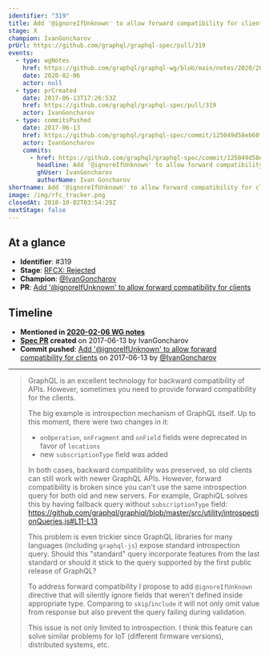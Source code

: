 ```yaml
---
identifier: "319"
title: Add '@ignoreIfUnknown' to allow forward compatibility for clients
stage: X
champion: IvanGoncharov
prUrl: https://github.com/graphql/graphql-spec/pull/319
events:
  - type: wgNotes
    href: https://github.com/graphql/graphql-wg/blob/main/notes/2020/2020-02-06.md
    date: 2020-02-06
    actor: null
  - type: prCreated
    date: 2017-06-13T17:26:53Z
    href: https://github.com/graphql/graphql-spec/pull/319
    actor: IvanGoncharov
  - type: commitsPushed
    date: 2017-06-13
    href: https://github.com/graphql/graphql-spec/commit/125049d58eb60f6aadb6be7d9d14217611b1b306
    actor: IvanGoncharov
    commits:
      - href: https://github.com/graphql/graphql-spec/commit/125049d58eb60f6aadb6be7d9d14217611b1b306
        headline: Add '@ignoreIfUnknown' to allow forward compatibility for clients
        ghUser: IvanGoncharov
        authorName: Ivan Goncharov
shortname: Add '@ignoreIfUnknown' to allow forward compatibility for clients
image: /img/rfc_tracker.png
closedAt: 2018-10-02T03:54:29Z
nextStage: false
---
```


## At a glance

- **Identifier**: #319
- **Stage**: [RFCX: Rejected](https://github.com/graphql/graphql-spec/blob/main/CONTRIBUTING.md#stage-x-rejected)
- **Champion**: [@IvanGoncharov](https://github.com/IvanGoncharov)
- **PR**: [Add '@ignoreIfUnknown' to allow forward compatibility for clients](https://github.com/graphql/graphql-spec/pull/319)

<!-- BEGIN_CUSTOM_TEXT -->



<!-- END_CUSTOM_TEXT -->

## Timeline

- **Mentioned in [2020-02-06 WG notes](https://github.com/graphql/graphql-wg/blob/main/notes/2020/2020-02-06.md)**
- **[Spec PR](https://github.com/graphql/graphql-spec/pull/319) created** on 2017-06-13 by IvanGoncharov
- **Commit pushed**: [Add '@ignoreIfUnknown' to allow forward compatibility for clients](https://github.com/graphql/graphql-spec/commit/125049d58eb60f6aadb6be7d9d14217611b1b306) on 2017-06-13 by [@IvanGoncharov](https://github.com/IvanGoncharov)

<!-- VERBATIM -->

---

> GraphQL is an excellent technology for backward compatibility of APIs. However, sometimes you need to provide forward compatibility for the clients. 
> 
> The big example is introspection mechanism of GraphQL itself. Up to this moment, there were two changes in it:
>   - `onOperation`, `onFragment` and `onField` fields were deprecated in favor of `locations`
>   - new `subscriptionType` field was added
> 
> In both cases, backward compatibility was preserved, so old clients can still work with newer GraphQL APIs. However, forward compatibility is broken since you can't use the same introspection query for both old and new servers. For example, GraphiQL solves this by having fallback query without `subscriptionType` field: 
> https://github.com/graphql/graphiql/blob/master/src/utility/introspectionQueries.js#L11-L13
> 
> This problem is even trickier since GraphQL libraries for many languages (including `graphql-js`) expose standard introspection query. Should this "standard" query incorporate features from the last standard or should it stick to the query supported by the first public release of GraphQL?
> 
> To address forward compatibility I propose to add `@ignoreIfUnknown` directive that will silently ignore fields that weren't defined inside appropriate type. Comparing to `skip`/`include` it will not only omit value from response but also prevent the query failing during validation.
> 
> This issue is not only limited to introspection. I think this feature can solve similar problems for IoT (different firmware versions), distributed systems, etc.
